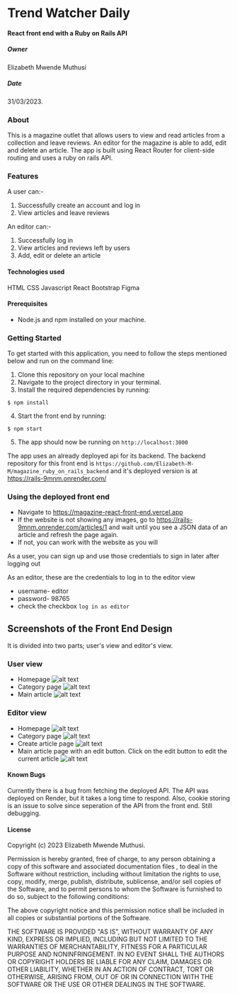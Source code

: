 # Trend Watcher Daily

#### React front end with a Ruby on Rails API

##### Owner

Elizabeth Mwende Muthusi

##### Date

31/03/2023.

### About

This is a magazine outlet that allows users to view and read articles from a collection and leave reviews. An editor for the magazine is able to add, edit and delete an article. The app is built using React Router for client-side routing and uses a ruby on rails API.

### Features

A user can:-

1. Successfully create an account and log in
2. View articles and leave reviews

An editor can:-

1. Successfully log in
2. View articles and reviews left by users
3. Add, edit or delete an article

#### Technologies used

HTML
CSS
Javascript
React
Bootstrap
Figma

#### Prerequisites

- Node.js and npm installed on your machine.

### Getting Started

To get started with this application, you need to follow the steps mentioned below and run on the command line:

1. Clone this repository on your local machine
2. Navigate to the project directory in your terminal.
3. Install the required dependencies by running:

```console
$ npm install
```

4. Start the front end by running:

```console
$ npm start
```

5. The app should now be running on `http://localhost:3000`

The app uses an already deployed api for its backend. The backend repository for this front end is `https://github.com/Elizabeth-M-M/magazine_ruby_on_rails_backend` and it's deployed version is at https://rails-9mnm.onrender.com/

### Using the deployed front end

- Navigate to https://magazine-react-front-end.vercel.app
- If the website is not showing any images, go to https://rails-9mnm.onrender.com/articles/1 and wait until you see a JSON data of an article and refresh the page again.
- If not, you can work with the website as you will

As a user, you can sign up and use those credentials to sign in later after logging out

As an editor, these are the credentials to log in to the editor view

- username- editor
- password- 98765
- check the checkbox `log in as editor`

## Screenshots of the Front End Design

It is divided into two parts; user's view and editor's view.

### User view

- Homepage
  ![alt text](./images/userhp.png "Trend Watcher Magazine")
- Category page
  ![alt text](./images/usercategory.png "Trend Watcher Magazine")
- Main article
  ![alt text](./images/mainarticle.png "Trend Watcher Magazine")

### Editor view

- Homepage
  ![alt text](./images/editorhp.png "Trend Watcher Magazine")
- Category page
  ![alt text](./images/2editorcatpg.png "Trend Watcher Magazine")
- Create article page
  ![alt text](./images/add%20articlepg.png "Trend Watcher Magazine")
- Main article page with an edit button. Click on the edit button to edit the current article
  ![alt text](./images/editormainarticle.png "Trend Watcher Magazine")

#### Known Bugs

Currently there is a bug from fetching the deployed API. The API was deployed on Render, but it takes a long time to respond. Also, cookie storing is an issue to solve since seperation of the API from the front end. Still debugging.

#### License

Copyright (c) 2023 Elizabeth Mwende Muthusi.

Permission is hereby granted, free of charge, to any person obtaining a copy of this software and associated documentation files , to deal in the Software without restriction, including without limitation the rights to use, copy, modify, merge, publish, distribute, sublicense, and/or sell copies of the Software, and to permit persons to whom the Software is furnished to do so, subject to the following conditions:

The above copyright notice and this permission notice shall be included in all copies or substantial portions of the Software.

THE SOFTWARE IS PROVIDED "AS IS", WITHOUT WARRANTY OF ANY KIND, EXPRESS OR IMPLIED, INCLUDING BUT NOT LIMITED TO THE WARRANTIES OF MERCHANTABILITY, FITNESS FOR A PARTICULAR PURPOSE AND NONINFRINGEMENT. IN NO EVENT SHALL THE AUTHORS OR COPYRIGHT HOLDERS BE LIABLE FOR ANY CLAIM, DAMAGES OR OTHER LIABILITY, WHETHER IN AN ACTION OF CONTRACT, TORT OR OTHERWISE, ARISING FROM, OUT OF OR IN CONNECTION WITH THE SOFTWARE OR THE USE OR OTHER DEALINGS IN THE SOFTWARE.
